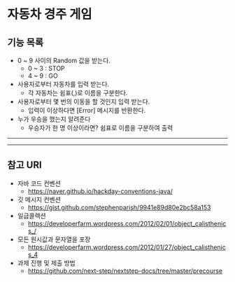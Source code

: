 # 자동차 경주 게임
## 기능 목록
- 0 ~ 9 사이의 Random 값을 받는다.
  - 0 ~ 3 : STOP
  - 4 ~ 9 : GO
- 사용자로부터 자동차를 입력 받는다.
  - 각 자동차는 쉼표(,)로 이름을 구분한다.
- 사용자로부터 몇 번의 이동을 할 것인지 입력 받는다.
  - 입력이 이상하다면 [Error] 메시지를 반환한다.
- 누가 우승을 했는지 알려준다
    - 우승자가 한 명 이상이라면? 쉼표로 이름을 구분하여 출력
    
---
---
## 참고 URl
- 자바 코드 컨벤션
  - https://naver.github.io/hackday-conventions-java/
- 깃 메시지 컨벤션
  - https://gist.github.com/stephenparish/9941e89d80e2bc58a153
- 일급콜렉션
  - https://developerfarm.wordpress.com/2012/02/01/object_calisthenics_/
- 모든 원시값과 문자열을 포장
  - https://developerfarm.wordpress.com/2012/01/27/object_calisthenics_4
- 과제 진행 및 제출 방법
  - https://github.com/next-step/nextstep-docs/tree/master/precourse